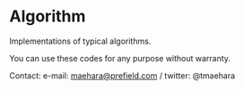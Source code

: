 Algorithm
=========
Implementations of typical algorithms.

You can use these codes for any purpose without warranty.


Contact: e-mail: maehara@prefield.com / twitter: @tmaehara
